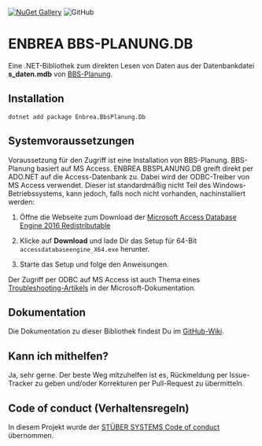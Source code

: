 [![NuGet Gallery](https://img.shields.io/badge/NuGet%20Gallery-enbrea.bbsplanung.db-blue.svg)](https://www.nuget.org/packages/Enbrea.BBSPlanung.DB/)
![GitHub](https://img.shields.io/github/license/stuebersystems/enbrea.bbsplanung.db)

# ENBREA BBS-PLANUNG.DB

Eine .NET-Bibliothek zum direkten Lesen von Daten aus der Datenbankdatei **s_daten.mdb** von [BBS-Planung](https://wordpress.nibis.de/bbsplan).

## Installation

```
dotnet add package Enbrea.BbsPlanung.Db
```

## Systemvoraussetzungen

Voraussetzung für den Zugriff ist eine Installation von BBS-Planung. BBS-Planung basiert auf MS Access. ENBREA BBSPLANUNG.DB greift direkt per ADO.NET auf die Access-Datenbank zu. Dabei wird der ODBC-Treiber von MS Access verwendet. Dieser ist standardmäßig nicht Teil des Windows-Betriebssystems, kann jedoch, falls noch nicht vorhanden, nachinstalliert werden:

1. Öffne die Webseite zum Download der [Microsoft Access Database Engine 2016 Redistributable](https://www.microsoft.com/en-us/download/details.aspx?id=54920)

2. Klicke auf **Download** und lade Dir das Setup für 64-Bit `accessdatabaseengine_X64.exe` herunter.

3. Starte das Setup und folge den Anweisungen.

Der Zugriff per ODBC auf MS Access ist auch Thema eines [Troubleshooting-Artikels](https://docs.microsoft.com/de-de/office/troubleshoot/access/cannot-use-odbc-or-oledb) in der Microsoft-Dokumentation.

## Dokumentation

Die Dokumentation zu dieser Bibliothek findest Du im [GitHub-Wiki](https://github.com/stuebersystems/enbrea.bbsplanung.db/wiki).

## Kann ich mithelfen?

Ja, sehr gerne. Der beste Weg mitzuhelfen ist es, Rückmeldung per Issue-Tracker zu geben und/oder Korrekturen per Pull-Request zu übermitteln.

## Code of conduct (Verhaltensregeln)

In diesem Projekt wurde der [STÜBER SYSTEMS Code of conduct](https://www.stueber.de/code-of-conduct.php) übernommen.
